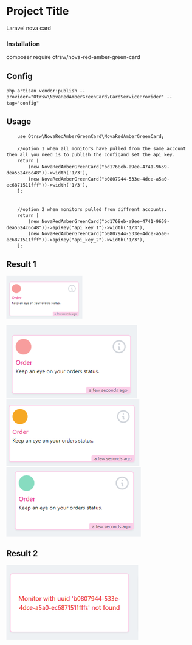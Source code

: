 # Project Title

Laravel nova card

### Installation

composer require otrsw/nova-red-amber-green-card

## Config

    php artisan vendor:publish --provider="Otrsw\NovaRedAmberGreenCard\CardServiceProvider" --tag="config"

## Usage

        use Otrsw\NovaRedAmberGreenCard\NovaRedAmberGreenCard;

        //option 1 when all monitors have pulled from the same account then all you need is to publish the configand set the api key.
        return [
            (new NovaRedAmberGreenCard("bd1768eb-a9ee-4741-9659-dea5524c6c48"))->width('1/3'),
            (new NovaRedAmberGreenCard("b0807944-533e-4dce-a5a0-ec6871511fff"))->width('1/3'),
        ];


        //option 2 when monitors pulled fron diffrent accounts.
        return [
            (new NovaRedAmberGreenCard("bd1768eb-a9ee-4741-9659-dea5524c6c48"))->apiKey("api_key_1")->width('1/3'),
            (new NovaRedAmberGreenCard("b0807944-533e-4dce-a5a0-ec6871511fff"))->apiKey("api_key_2")->width('1/3'),
        ];

## Result 1
<img src="img/red.png" width="200">

![](./img/red.png)
![](./img/amber.png)
![](./img/green.png)

## Result 2

![](./img/monitor_not_found.png)
